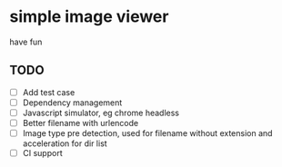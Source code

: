 # simple image viewer

have fun

## TODO

- [ ] Add test case
- [ ] Dependency management
- [ ] Javascript simulator, eg chrome headless
- [ ] Better filename with urlencode
- [ ] Image type pre detection, used for filename without extension and acceleration for dir list
- [ ] CI support
